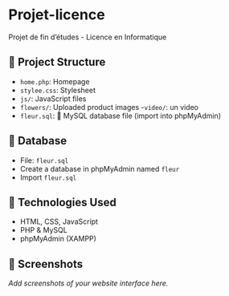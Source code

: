 # Projet-licence
Projet de fin d’études - Licence en Informatique

## 📁 Project Structure
- `home.php`: Homepage
- `stylee.css`: Stylesheet
- `js/`: JavaScript files
- `flowers/`: Uploaded product images
-`video/`: un video
- `fleur.sql`: 💾 MySQL database file (import into phpMyAdmin)

## 💾 Database
- File: `fleur.sql`
- Create a database in phpMyAdmin named `fleur`
- Import `fleur.sql`

## 🧪 Technologies Used
- HTML, CSS, JavaScript
- PHP & MySQL
- phpMyAdmin (XAMPP)

## 📸 Screenshots
_Add screenshots of your website interface here._

